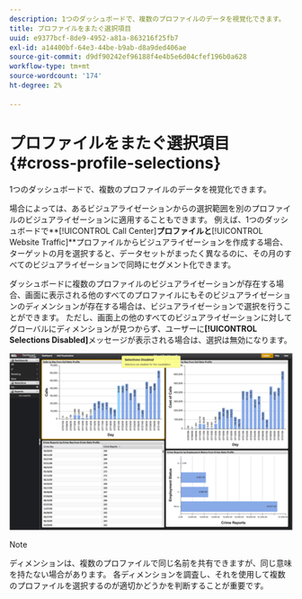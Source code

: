```yaml
---
description: 1つのダッシュボードで、複数のプロファイルのデータを視覚化できます。
title: プロファイルをまたぐ選択項目
uuid: e9377bcf-8de9-4952-a81a-863216f25fb7
exl-id: a14400bf-64e3-44be-b9ab-d8a9ded406ae
source-git-commit: d9df90242ef96188f4e4b5e6d04cfef196b0a628
workflow-type: tm+mt
source-wordcount: '174'
ht-degree: 2%

---
```


# プロファイルをまたぐ選択項目{#cross-profile-selections}

1つのダッシュボードで、複数のプロファイルのデータを視覚化できます。

場合によっては、あるビジュアライゼーションからの選択範囲を別のプロファイルのビジュアライゼーションに適用することもできます。 例えば、1つのダッシュボードで**[!UICONTROL Call Center]**プロファイルと&#x200B;**[!UICONTROL Website Traffic]**&#x200B;プロファイルからビジュアライゼーションを作成する場合、ターゲットの月を選択すると、データセットがまったく異なるのに、その月のすべてのビジュアライゼーションで同時にセグメント化できます。

ダッシュボードに複数のプロファイルのビジュアライゼーションが存在する場合、画面に表示される他のすべてのプロファイルにもそのビジュアライゼーションのディメンションが存在する場合は、ビジュアライゼーションで選択を行うことができます。 ただし、画面上の他のすべてのビジュアライゼーションに対してグローバルにディメンションが見つからず、ユーザーに&#x200B;**[!UICONTROL Selections Disabled]**&#x200B;メッセージが表示される場合は、選択は無効になります。

![](assets/selection_disabled.png)

>[!NOTE]
>
>ディメンションは、複数のプロファイルで同じ名前を共有できますが、同じ意味を持たない場合があります。 各ディメンションを調査し、それを使用して複数のプロファイルを選択するのが適切かどうかを判断することが重要です。
